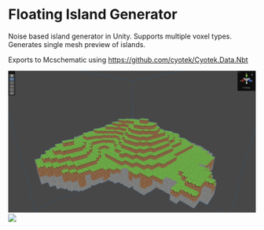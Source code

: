 # Floating Island Generator

Noise based island generator in Unity. Supports multiple voxel types.
Generates single mesh preview of islands.

Exports to Mcschematic using https://github.com/cyotek/Cyotek.Data.Nbt

![](https://github.com/billiam-dev/floating-island-generator/blob/main/Island.png)
![](https://github.com/billiam-dev/floating-island-generator/blob/main/GenerationProperties.gif)